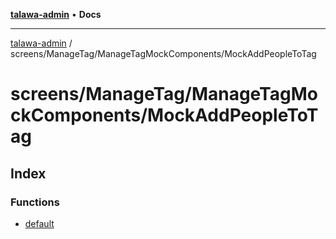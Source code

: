 [**talawa-admin**](../../../../README.md) • **Docs**

***

[talawa-admin](../../../../modules.md) / screens/ManageTag/ManageTagMockComponents/MockAddPeopleToTag

# screens/ManageTag/ManageTagMockComponents/MockAddPeopleToTag

## Index

### Functions

- [default](functions/default.md)
